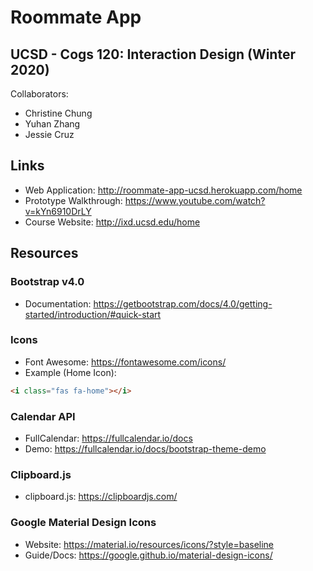 # Roommate App
## UCSD - Cogs 120: Interaction Design (Winter 2020)
Collaborators:
* Christine Chung 
* Yuhan Zhang
* Jessie Cruz 

## Links
* Web Application: http://roommate-app-ucsd.herokuapp.com/home
* Prototype Walkthrough: https://www.youtube.com/watch?v=kYn6910DrLY
* Course Website: http://ixd.ucsd.edu/home

## Resources

### Bootstrap v4.0
* Documentation: https://getbootstrap.com/docs/4.0/getting-started/introduction/#quick-start

### Icons
* Font Awesome: https://fontawesome.com/icons/
* Example (Home Icon):
```html
<i class="fas fa-home"></i>
```

### Calendar API
* FullCalendar: https://fullcalendar.io/docs
* Demo: https://fullcalendar.io/docs/bootstrap-theme-demo

### Clipboard.js
* clipboard.js: https://clipboardjs.com/

### Google Material Design Icons
* Website: https://material.io/resources/icons/?style=baseline
* Guide/Docs: https://google.github.io/material-design-icons/
